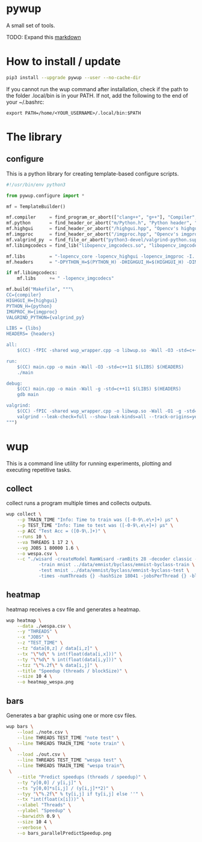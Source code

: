 # pywup
A small set of tools.

TODO: Expand this [markdown](https://guides.github.com/features/mastering-markdown/)

# How to install / update

```bash
pip3 install --upgrade pywup --user --no-cache-dir
```

If you cannot run the wup command after installation, check if the path to the folder .local/bin is in your PATH. If not, add the following to the end of your ~/.bashrc:

```
export PATH=/home/<YOUR_USERNAME>/.local/bin:$PATH
```

# The library 

## configure

This is a python library for creating template-based configure scripts.

```python
#!/usr/bin/env python3

from pywup.configure import *

mf = TemplateBuilder()

mf.compiler     = find_program_or_abort(["clang++", "g++"], "Compiler", "clang")
mf.python       = find_header_or_abort("m/Python.h", "Python header", "python3-dev")
mf.highgui      = find_header_or_abort("/highgui.hpp", "Opencv's highgui", "opencv-dev")
mf.imgproc      = find_header_or_abort("/imgproc.hpp", "Opencv's imgproc", "opencv-dev")
mf.valgrind_py  = find_file_or_abort("python3-devel/valgrind-python.supp", "valgrind suppression file for python3", "python3-dev")
mf.libimgcodecs = find_lib("libopencv_imgcodecs.so", "libopencv_imgcodecs")

mf.libs         = "-lopencv_core -lopencv_highgui -lopencv_imgproc -I../../wup/cpp/include"
mf.headers      = "-DPYTHON_H=$(PYTHON_H) -DHIGHGUI_H=$(HIGHGUI_H) -DIMGPROC_H=$(IMGPROC_H)"

if mf.libimgcodecs:
    mf.libs     += " -lopencv_imgcodecs"

mf.build("Makefile", """\
CC={compiler}
HIGHGUI_H={highgui}
PYTHON_H={python}
IMGPROC_H={imgproc}
VALGRIND_PYTHON={valgrind_py}

LIBS = {libs}
HEADERS= {headers}

all:
	$(CC) -fPIC -shared wup_wrapper.cpp -o libwup.so -Wall -O3 -std=c++11 $(LIBS) $(HEADERS)

run:
	$(CC) main.cpp -o main -Wall -O3 -std=c++11 $(LIBS) $(HEADERS)
	./main

debug:
	$(CC) main.cpp -o main -Wall -g -std=c++11 $(LIBS) $(HEADERS)
	gdb main

valgrind:
	$(CC) -fPIC -shared wup_wrapper.cpp -o libwup.so -Wall -O1 -g -std=c++11 $(LIBS) $(HEADERS)
	valgrind --leak-check=full --show-leak-kinds=all --track-origins=yes --verbose --suppressions=$(VALGRIND_PYTHON) python3 main3.py --model wisard --dataset mnist 2> valgrind.out
""")
```

# wup

This is a command line utility for running experiments, plotting and executing repetitive tasks.

## collect

collect runs a program multiple times and collects outputs.

```bash
wup collect \
    --p TRAIN_TIME "Info: Time to train was ([-0-9\.e\+]+) μs" \
    --p TEST_TIME "Info: Time to test was ([-0-9\.e\+]+) μs" \
    --p ACC "Test Acc = ([0-9\.]+)" \
    --runs 10 \
    --va THREADS 1 17 2 \
    --vg JOBS 1 80000 1.6 \
    --o wespa.csv \
    --c "./wisard -createModel RamWisard -ramBits 28 -decoder classic -ramType prime \
            -train mnist ../data/emnist/byclass/emnist-byclass-train \
            -test mnist ../data/emnist/byclass/emnist-byclass-test \
            -times -numThreads {} -hashSize 18041 -jobsPerThread {} -bleaching Y -pPredict 2"
```

## heatmap

heatmap receives a csv file and generates a heatmap.

```bash
wup heatmap \
    --data ./wespa.csv \
    --y "THREADS" \
    --x "JOBS" \
    --z "TEST_TIME" \
    --tz "data[0,z] / data[i,z]" \
    --tx "\"%d\" % int(float(data[i,x]))" \
    --ty "\"%d\" % int(float(data[i,y]))" \
    --tzz "\"%.2f\" % data[i,j]" \
    --title "Speedup (threads / blockSize)" \
    --size 10 4 \
    --o heatmap_wespa.png
```

## bars

Generates a bar graphic using one or more csv files.

```bash
wup bars \
    --load ./note.csv \
    --line THREADS TEST_TIME "note test" \
    --line THREADS TRAIN_TIME "note train" \
 \
    --load ./out.csv \
    --line THREADS TEST_TIME "wespa test" \
    --line THREADS TRAIN_TIME "wespa train"\
 \
    --title "Predict speedups (threads / speedup)" \
    --ty "y[0,0] / y[i,j]" \
    --ts "y[0,0]*s[i,j] / (y[i,j]**2)" \
    --tyy "\"%.2f\" % ty[i,j] if ty[i,j] else ''" \
    --tx "int(float(x[i]))" \
    --xlabel "Threads" \
    --ylabel "Speedup" \
    --barwidth 0.9 \
    --size 10 4 \
    --verbose \
    --o bars_parallelPredictSpeedup.png
```
